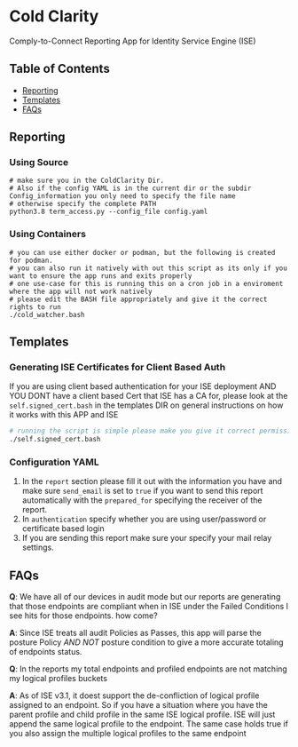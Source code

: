 # Cold Clarity

Comply-to-Connect Reporting App for Identity Service Engine (ISE) 


## Table of Contents
- [Reporting](#Reporting)
- [Templates](#Templates)
- [FAQs](#FAQs) 

## Reporting
### Using Source
```shell
# make sure you in the ColdClarity Dir. 
# Also if the config YAML is in the current dir or the subdir Config_information you only need to specify the file name 
# otherwise specify the complete PATH 
python3.8 term_access.py --config_file config.yaml
```
### Using Containers
```shell
# you can use either docker or podman, but the following is created for podman.
# you can also run it natively with out this script as its only if you want to ensure the app runs and exits properly 
# one use-case for this is running this on a cron job in a enviroment where the app will not work natively
# please edit the BASH file appropriately and give it the correct rights to run
./cold_watcher.bash
```
## Templates
### Generating ISE Certificates for Client Based Auth
If you are using client based authentication for your ISE deployment AND YOU DONT have a client based Cert that ISE has a CA for, 
please look at the `self.signed_cert.bash` in the templates DIR on general instructions on how it works with this APP and ISE
```bash
# running the script is simple please make you give it correct permission
./self.signed_cert.bash
```
### Configuration YAML
1. In the `report` section please fill it out with the information you have and make sure `send_email` is set to `true` 
if you want to send this report automatically with the `prepared_for` specifying the receiver of the report. 
2. In `authentication` specify whether you are using user/password or certificate based login
3. If you are sending this report make sure your specify your mail relay settings.  


## FAQs
**Q**: We have all of our devices in audit mode but our reports are generating that those endpoints are compliant when in ISE under the Failed Conditions 
I see hits for those endpoints. how come? 

**A**: Since ISE treats all audit Policies as Passes, this app will parse the posture Policy _AND NOT_ posture condition to give a more accurate totaling of endpoints status.

**Q**: In the reports my total endpoints and profiled endpoints are not matching my logical profiles buckets

**A**: As of ISE v3.1, it doest support the de-confliction of logical profile assigned to an endpoint. So if you have a 
situation where you have the parent profile and child profile in the same ISE logical profile. ISE will just append the same logical profile to the endpoint. The same case holds true if you also assign the multiple logical profiles to the same endpoint 
